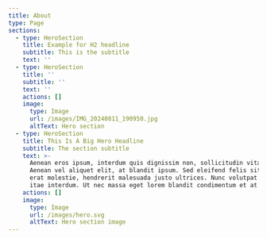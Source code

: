 ```yaml
---
title: About
type: Page
sections:
  - type: HeroSection
    title: Example for H2 headline
    subtitle: This is the subtitle
    text: ''
  - type: HeroSection
    title: ''
    subtitle: ''
    text: ''
    actions: []
    image:
      type: Image
      url: /images/IMG_20240811_190950.jpg
      altText: Hero section
  - type: HeroSection
    title: This Is A Big Hero Headline
    subtitle: The section subtitle
    text: >-
      Aenean eros ipsum, interdum quis dignissim non, sollicitudin vitae nisl.
      Aenean vel aliquet elit, at blandit ipsum. Sed eleifend felis sit amet
      erat molestie, hendrerit malesuada justo ultrices. Nunc volutpat at erat
      itae interdum. Ut nec massa eget lorem blandit condimentum et at risus.
    actions: []
    image:
      type: Image
      url: /images/hero.svg
      altText: Hero section image
---
```

